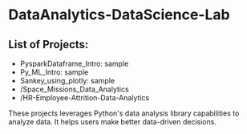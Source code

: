 # DataAnalytics-DataScience-Lab

## List of Projects:
* PysparkDataframe_Intro: sample
* Py_ML_Intro: sample
* Sankey_using_plotly: sample
* /Space_Missions_Data_Analytics
* /HR-Employee-Attrition-Data-Analytics

These projects leverages Python's data analysis library capabilities to analyze data. It helps users make better data-driven decisions.
